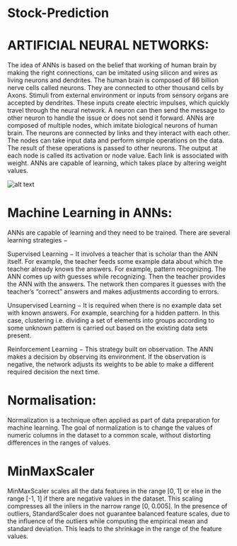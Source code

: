 # Stock-Prediction
# ARTIFICIAL NEURAL NETWORKS:
The idea of ANNs is based on the belief that working of human brain by making the right connections, can be imitated using silicon and wires as living neurons and dendrites.
The human brain is composed of 86 billion nerve cells called neurons. They are connected to other thousand cells by Axons. Stimuli from external environment or inputs from sensory organs are accepted by dendrites. These inputs create electric impulses, which quickly travel through the neural network. A neuron can then send the message to other neuron to handle the issue or does not send it forward.
ANNs are composed of multiple nodes, which imitate biological neurons of human brain. The neurons are connected by links and they interact with each other. The nodes can take input data and perform simple operations on the data. The result of these operations is passed to other neurons. The output at each node is called its activation or node value.
Each link is associated with weight. ANNs are capable of learning, which takes place by altering weight values.


![alt text](https://cdn.discordapp.com/attachments/826350523166359572/827822755252535326/1_dOv2a1ctNrHDo8Zks30Bbw.png)

# Machine Learning in ANNs:
ANNs are capable of learning and they need to be trained. There are several learning strategies −

Supervised Learning − It involves a teacher that is scholar than the ANN itself. For example, the teacher feeds some example data about which the teacher already knows the answers.
For example, pattern recognizing. The ANN comes up with guesses while recognizing. Then the teacher provides the ANN with the answers. The network then compares it guesses with the teacher’s “correct” answers and makes adjustments according to errors.

Unsupervised Learning − It is required when there is no example data set with known answers. For example, searching for a hidden pattern. In this case, clustering i.e. dividing a set of elements into groups according to some unknown pattern is carried out based on the existing data sets present.

Reinforcement Learning − This strategy built on observation. The ANN makes a decision by observing its environment. If the observation is negative, the network adjusts its weights to be able to make a different required decision the next time.

# Normalisation:
Normalization is a technique often applied as part of data preparation for machine learning. The goal of normalization is to change the values of numeric columns in the dataset to a common scale, without distorting differences in the ranges of values.

# MinMaxScaler
MinMaxScaler scales all the data features in the range [0, 1] or else in the range [-1, 1] if there are negative values in the dataset. This scaling compresses all the inliers in the narrow range [0, 0.005].
In the presence of outliers, StandardScaler does not guarantee balanced feature scales, due to the influence of the outliers while computing the empirical mean and standard deviation. This leads to the shrinkage in the range of the feature values.
